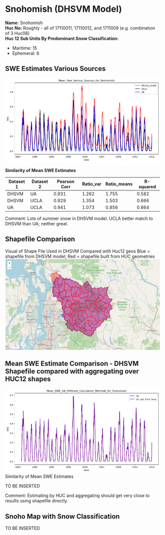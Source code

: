 # Snohomish (DHSVM Model) 


**Name:**             Snohomish <br>
**Huc No:**           Roughly - all of 17110011, 17110012, and 1711009  (e.g. combination of 3 Huc08) <br> 
**Huc 12 Sub Units By Predominant Snow Classification:**
- Maritime: 15
- Ephemeral: 6

## SWE Estimates Various Sources 
![](../basic_maps/Mean_Swe_Various_Sources_for_Snohomish.png)


**Similarity of Mean SWE Estimates**

| Dataset 1 | Dataset 2 | Pearson Corr | Ratio_var | Ratio_means | R-squared |
|-----------|-----------|---------------|-----------|--------------|-----------|
| DHSVM     | UA        | 0.931         | 1.262     | 1.755        | 0.582     |
| DHSVM     | UCLA      | 0.929         | 1.354     | 1.503        | 0.666     |
| UA        | UCLA      | 0.941         | 1.073     | 0.856        | 0.864     |

Comment: Lots of summer snow in DHSVM model.  UCLA better match to DHSVM than UA; neither great.  

## Shapefile Comparison
Visual of Shape File Used in DHSVM Compared with Huc12 geos 
Blue = shapefile from DHSVM model; Red = shapefile built from HUC geometries 
![](../basic_maps/Snohomish_Shapes.png)

## Mean SWE Estimate Comparison - DHSVM Shapefile compared with aggregating over HUC12 shapes 

![](../basic_maps/Mean_SWE_UA_Different_Calculation_Methods_for_Snohomish.png)
Similarity of Mean SWE Estimates

TO BE INSERTED

Comment: Estimating by HUC and aggregating should get very close to results using shapefile directly.

## Snoho Map with Snow Classification

TO BE INSERTED
